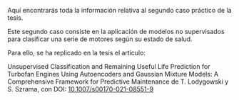 Aquí encontrarás toda la información relativa al segundo caso práctico de la tesis.

Este segundo caso consiste en la aplicación de modelos no supervisados para clasificar una serie de motores según su estado de salud. 

Para ello, se ha replicado en la tesis el artículo:

Unsupervised Classification and Remaining Useful Life Prediction for Turbofan Engines Using Autoencoders and Gaussian Mixture Models: A Comprehensive Framework for Predictive Maintenance
de T. Lodygowski y S. Szrama, con DOI: [10.1007/s00170-021-08551-9](https://www.mdpi.com/2076-3417/15/14/7884)
